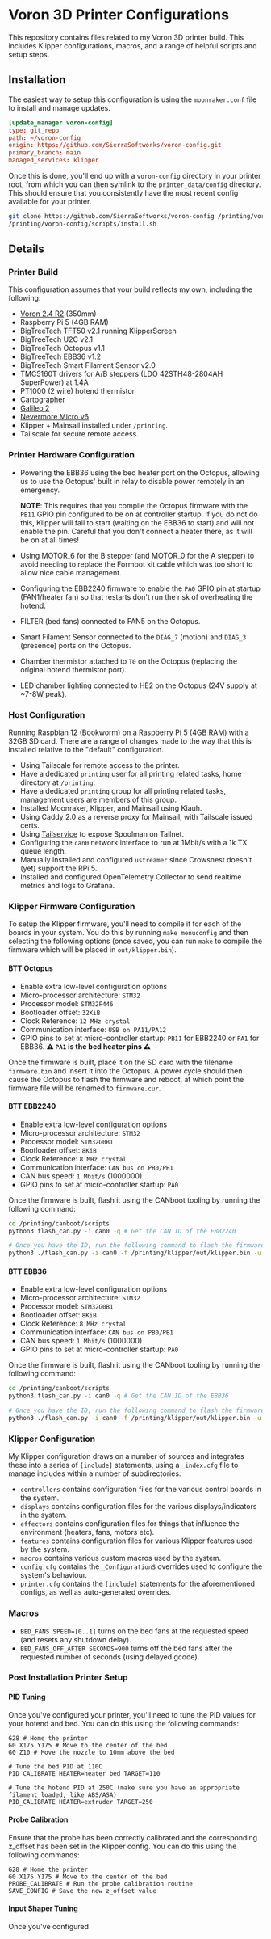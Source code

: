 # Voron 3D Printer Configurations

This repository contains files related to my Voron 3D printer build. This includes
Klipper configurations, macros, and a range of helpful scripts and setup steps.

## Installation
The easiest way to setup this configuration is using the `moonraker.conf` file to install and manage updates.

```conf
[update_manager voron-config]
type: git_repo
path: ~/voron-config
origin: https://github.com/SierraSoftworks/voron-config.git
primary_branch: main
managed_services: klipper
```

Once this is done, you'll end up with a `voron-config` directory in your printer root, from which you can then symlink
to the `printer_data/config` directory. This should ensure that you consistently have the most recent config available
for your printer.

```bash
git clone https://github.com/SierraSoftworks/voron-config /printing/voron-config
/printing/voron-config/scripts/install.sh
```

## Details

### Printer Build
This configuration assumes that your build reflects my own, including the following:

 - [Voron 2.4 R2](https://github.com/VoronDesign/Voron-2) (350mm)
 - Raspberry Pi 5 (4GB RAM)
 - BigTreeTech TFT50 v2.1 running KlipperScreen
 - BigTreeTech U2C v2.1
 - BigTreeTech Octopus v1.1
 - BigTreeTech EBB36 v1.2
 - BigTreeTech Smart Filament Sensor v2.0
 - TMC5160T drivers for A/B steppers (LDO 42STH48-2804AH SuperPower) at 1.4A
 - PT1000 (2 wire) hotend thermistor
 - [Cartographer](https://cartographer3d.com)
 - [Galileo 2](https://github.com/JaredC01/Galileo2)
 - [Nevermore Micro v6](https://github.com/nevermore3d/Nevermore_Micro)
 - Klipper + Mainsail installed under `/printing`.
 - Tailscale for secure remote access.

### Printer Hardware Configuration
 - Powering the EBB36 using the bed heater port on the Octopus, allowing us to use the Octopus' built in relay to disable power remotely in an emergency.
    
    **NOTE**: This requires that you compile the Octopus firmware with the `PB11` GPIO pin configured to be on at controller startup. If you do
    not do this, Klipper will fail to start (waiting on the EBB36 to start) and will not enable the pin. Careful that you don't connect a heater
    there, as it will be on at all times!

 - Using MOTOR_6 for the B stepper (and MOTOR_0 for the A stepper) to avoid needing to replace the Formbot kit cable which was too short to allow
   nice cable management.

 - Configuring the EBB2240 firmware to enable the `PA0` GPIO pin at startup (FAN1/heater fan) so that restarts don't run the risk of overheating the hotend.

 - FILTER (bed fans) connected to FAN5 on the Octopus.

 - Smart Filament Sensor connected to the `DIAG_7` (motion) and `DIAG_3` (presence) ports on the Octopus.

 - Chamber thermistor attached to `T0` on the Octopus (replacing the original hotend thermistor port).

 - LED chamber lighting connected to HE2 on the Octopus (24V supply at ~7-8W peak).

### Host Configuration
Running Raspbian 12 (Bookworm) on a Raspberry Pi 5 (4GB RAM) with a 32GB SD card. There are a range of changes
made to the way that this is installed relative to the "default" configuration.

 - Using Tailscale for remote access to the printer.
 - Have a dedicated `printing` user for all printing related tasks, home directory at `/printing`.
 - Have a dedicated `printing` group for all printing related tasks, management users are members of this group.
 - Installed Moonraker, Klipper, and Mainsail using Kiauh.
 - Using Caddy 2.0 as a reverse proxy for Mainsail, with Tailscale issued certs.
 - Using [Tailservice](https://sierrasoftworks.com/projects/tailservice) to expose Spoolman on Tailnet.
 - Configuring the `can0` network interface to run at 1Mbit/s with a 1k TX queue length.
 - Manually installed and configured `ustreamer` since Crowsnest doesn't (yet) support the RPi 5.
 - Installed and configured OpenTelemetry Collector to send realtime metrics and logs to Grafana.

### Klipper Firmware Configuration
To setup the Klipper firmware, you'll need to compile it for each of the boards in your system.
You do this by running `make menuconfig` and then selecting the following options (once saved,
you can run `make` to compile the firmware which will be placed in `out/klipper.bin`).

#### BTT Octopus
 - Enable extra low-level configuration options
 - Micro-processor architecture: `STM32`
 - Processor model: `STM32F446`
 - Bootloader offset: `32KiB`
 - Clock Reference: `12 MHz crystal`
 - Communication interface: `USB on PA11/PA12`
 - GPIO pins to set at micro-controller startup: `PB11` for EBB2240 or `PA1` for EBB36. **:warning: `PA1` is the bed heater pins :warning:**

 Once the firmware is built, place it on the SD card with the filename `firmware.bin` and insert it into the Octopus.
 A power cycle should then cause the Octopus to flash the firmware and reboot, at which point the firmware file will be
 renamed to `firmware.cur`.

#### BTT EBB2240
 - Enable extra low-level configuration options
 - Micro-processor architecture: `STM32`
 - Processor model: `STM32G0B1`
 - Bootloader offset: `8KiB`
 - Clock Reference: `8 MHz crystal`
 - Communication interface: `CAN bus on PB0/PB1`
 - CAN bus speed: `1 Mbit/s` (1000000)
 - GPIO pins to set at micro-controller startup: `PA0`

Once the firmware is built, flash it using the CANboot tooling by running the following command:

```bash
cd /printing/canboot/scripts
python3 flash_can.py -i can0 -q # Get the CAN ID of the EBB2240

# Once you have the ID, run the following command to flash the firmware (with the ID replaced if needed)
python3 ./flash_can.py -i can0 -f /printing/klipper/out/klipper.bin -u 9cf9505f7c7c
```


#### BTT EBB36
 - Enable extra low-level configuration options
 - Micro-processor architecture: `STM32`
 - Processor model: `STM32G0B1`
 - Bootloader offset: `8KiB`
 - Clock Reference: `8 MHz crystal`
 - Communication interface: `CAN bus on PB0/PB1`
 - CAN bus speed: `1 Mbit/s` (1000000)
 - GPIO pins to set at micro-controller startup: `PA0`

Once the firmware is built, flash it using the CANboot tooling by running the following command:

```bash
cd /printing/canboot/scripts
python3 flash_can.py -i can0 -q # Get the CAN ID of the EBB36

# Once you have the ID, run the following command to flash the firmware (with the ID replaced if needed)
python3 ./flash_can.py -i can0 -f /printing/klipper/out/klipper.bin -u a057f0d6cddd
```

### Klipper Configuration
My Klipper configuration draws on a number of sources and integrates these into
a series of `[include]` statements, using a `_index.cfg` file to manage includes
within a number of subdirectories.

 - `controllers` contains configuration files for the various control boards in the system.
 - `displays` contains configuration files for the various displays/indicators in the system.
 - `effectors` contains configuration files for things that influence the environment (heaters, fans, motors etc).
 - `features` contains configuration files for various Klipper features used by the system.
 - `macros` contains various custom macros used by the system.
 - `config.cfg` contains the `_ConfigurationS` overrides used to configure the system's behaviour.
 - `printer.cfg` contains the `[include]` statements for the aforementioned configs, as well as auto-generated overrides.

### Macros
 - `BED_FANS SPEED=[0..1]` turns on the bed fans at the requested speed (and resets any shutdown delay).
 - `BED_FANS_OFF_AFTER SECONDS=900` turns off the bed fans after the requested number of seconds (using delayed gcode).

### Post Installation Printer Setup

#### PID Tuning
Once you've configured your printer, you'll need to tune the PID values for your hotend and bed.
You can do this using the following commands:

```
G28 # Home the printer
G0 X175 Y175 # Move to the center of the bed
G0 Z10 # Move the nozzle to 10mm above the bed

# Tune the bed PID at 110C
PID_CALIBRATE HEATER=heater_bed TARGET=110

# Tune the hotend PID at 250C (make sure you have an appropriate filament loaded, like ABS/ASA)
PID_CALIBRATE HEATER=extruder TARGET=250
```

#### Probe Calibration
Ensure that the probe has been correctly calibrated and the corresponding z_offset has been set in the Klipper config.
You can do this using the following commands:

```
G28 # Home the printer
G0 X175 Y175 # Move to the center of the bed
PROBE_CALIBRATE # Run the probe calibration routine
SAVE_CONFIG # Save the new z_offset value
```

#### Input Shaper Tuning
Once you've configured 